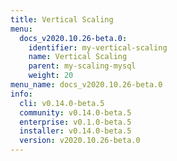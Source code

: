 ```yaml
---
title: Vertical Scaling
menu:
  docs_v2020.10.26-beta.0:
    identifier: my-vertical-scaling
    name: Vertical Scaling
    parent: my-scaling-mysql
    weight: 20
menu_name: docs_v2020.10.26-beta.0
info:
  cli: v0.14.0-beta.5
  community: v0.14.0-beta.5
  enterprise: v0.1.0-beta.5
  installer: v0.14.0-beta.5
  version: v2020.10.26-beta.0
---
```


